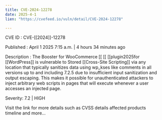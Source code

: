 ```yaml
---
title: CVE-2024-12278
date: 2025-4-1
lien: "https://cvefeed.io/vuln/detail/CVE-2024-12278"

---
```


CVE ID : CVE-[[2024]]-12278
 
Published :  April 1
2025
7:15 a.m. | 4 hours
34 minutes ago
 
Description : The Booster for WooCommerce  [[ [[ [[plugin2025for  [[WordPress]] is vulnerable to Stored  [[Cross-Site Scripting]] via any location that typically sanitizes data using wp_kses
like comments
in all versions up to
and including
7.2.5 due to insufficient input sanitization and output escaping. This makes it possible for unauthenticated attackers to inject arbitrary web scripts in pages that will execute whenever a user accesses an injected page.
 
Severity: 7.2 | HIGH
 
Visit the link for more details
such as CVSS details
affected products
timeline
and more...
